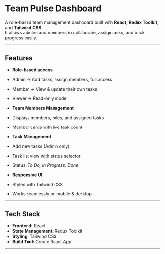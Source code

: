 # Team Pulse Dashboard 

A role-based team management dashboard built with **React**, **Redux Toolkit**, and **Tailwind CSS**.  
It allows admins and members to collaborate, assign tasks, and track progress easily.

---

##  Features

-  **Role-based access**
  - Admin → Add tasks, assign members, full access
  - Member → View & update their own tasks
  - Viewer → Read-only mode

-  **Team Members Management**
  - Displays members, roles, and assigned tasks
  - Member cards with live task count

-  **Task Management**
  - Add new tasks (Admin only)
  - Task list view with status selector
  - Status: *To Do, In Progress, Done*

-  **Responsive UI**
  - Styled with Tailwind CSS
  - Works seamlessly on mobile & desktop

---

## Tech Stack

- **Frontend:** React 
- **State Management:** Redux Toolkit
- **Styling:** Tailwind CSS
- **Build Tool:** Create React App

---



